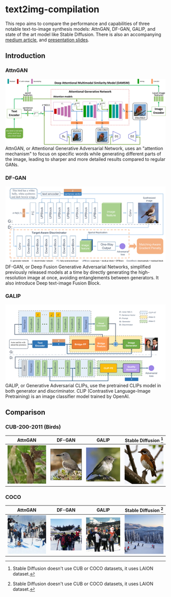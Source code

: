 # text2img-compilation

This repo aims to compare the performance and capabilities of three notable text-to-image synthesis models: AttnGAN, DF-GAN, GALIP, and state of the art model like Stable Diffusion.
There is also an accompanying [medium article](https://medium.com/@pantnt/deep-learning-project-2-evolution-of-text-to-image-generation-e2170036a836), and [presentation slides](https://github.com/fordkuppp/text2img-compilation/blob/main/slides.pdf).

## Introduction

### AttnGAN
<img src="img/architecture/attngan.png">
AttnGAN, or Attentional Generative Adversarial Network, uses an "attention mechanism" to focus on specific words while generating different parts of the image, leading to sharper and more detailed results compared to regular GANs. 

### DF-GAN
<img src="img/architecture/dfgan.png">
DF-GAN, or Deep Fusion Generative Adversarial Networks, simplified previously released models at a time by directly generating the high-resolution image at once, avoiding entanglements between generators. It also introduce Deep text-image Fusion Block.

### GALIP
<img src="img/architecture/galip.png">
GALIP, or Generative Adversarial CLIPs, use the pretrained CLIPs model in both generator and discriminator. CLIP (Contrastive Language-Image Pretraining) is an image classifier model trained by OpenAI.

## Comparison
### CUB-200-2011 (Birds)
| AttnGAN | DF-GAN    | GALIP    | Stable Diffusion [^1] |
| :---:   | :---: | :---: | :---: |
| <img src="img/birds/attngan.png" width="300"> | <img src="img/birds/dfgan.png" width="300">   | <img src="img/birds/galip.png" width="300">   | <img src="img/birds/stable-diffusion.png" width="300">




### COCO
| AttnGAN | DF-GAN    | GALIP    | Stable Diffusion [^1] |
| :---:   | :---: | :---: | :---: |
| <img src="img/coco/attngan.png" width="300"> | <img src="img/coco/dfgan.png" width="300">   | <img src="img/coco/galip.png" width="300">   | <img src="img/coco/stable-diffusion.png" width="300">

[^1]: Stable Diffusion doesn't use CUB or COCO datasets, it uses LAION dataset. 
